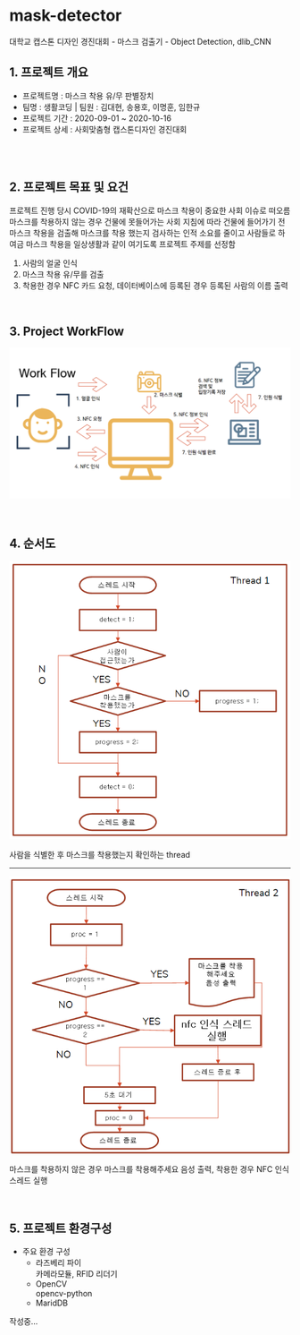 # mask-detector
대학교 캡스톤 디자인 경진대회 - 마스크 검출기 - Object Detection, dlib_CNN


## 1. 프로젝트 개요

- 프로젝트명 : 마스크 착용 유/무 판별장치
- 팀명 : 생활코딩 | 팀원 : 김대현, 송용호, 이명훈, 임한규
- 프로젝트 기간 : 2020-09-01 ~ 2020-10-16
- 프로젝트 상세 : 사회맞춤형 캡스톤디자인 경진대회

</br></br>

## 2. 프로젝트 목표 및 요건
프로젝트 진행 당시 COVID-19의 재확산으로 마스크 착용이 중요한 사회 이슈로 떠오름
마스크를 착용하지 않는 경우 건물에 못들어가는 사회 지침에 따라 
건물에 들어가기 전 마스크 착용을 검출해 마스크를 착용 했는지 검사하는 인적 소요를 줄이고 
사람들로 하여금 마스크 착용을 일상생활과 같이 여기도록 프로젝트 주제를 선정함

1. 사람의 얼굴 인식
2. 마스크 착용 유/무를 검출
3. 착용한 경우 NFC 카드 요청, 데이터베이스에 등록된 경우 등록된 사람의 이름 출력

</br>

## 3. Project WorkFlow


![workflow.png](./images/workflow.PNG)

</br>


## 4. 순서도
![Thread1.png](./images/Thread1.PNG)

사람을 식별한 후 마스크를 착용했는지 확인하는 thread

---

![Thread2.png](./images/Thread2.PNG)

마스크를 착용하지 않은 경우 마스크를 착용해주세요 음성 출력,
착용한 경우 NFC 인식 스레드 실행

</br>

## 5. 프로젝트 환경구성

- 주요 환경 구성
  - 라즈베리 파이 </br> 카메라모듈, RFID 리더기</br>
  - OpenCV </br> opencv-python</br>
  - MaridDB
    


작성중...

